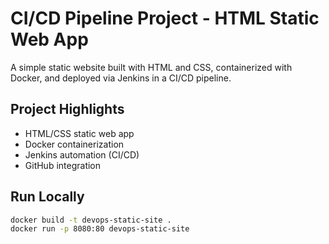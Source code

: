# CI/CD Pipeline Project - HTML Static Web App

A simple static website built with HTML and CSS, containerized with Docker, and deployed via Jenkins in a CI/CD pipeline.

## Project Highlights
- HTML/CSS static web app
- Docker containerization
- Jenkins automation (CI/CD)
- GitHub integration

## Run Locally
```bash
docker build -t devops-static-site .
docker run -p 8080:80 devops-static-site
